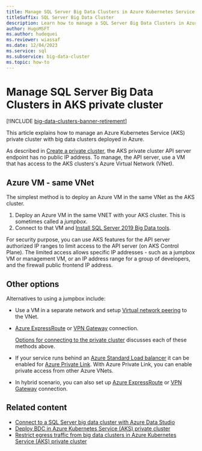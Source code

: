 ```yaml
---
title: Manage SQL Server Big Data Clusters in Azure Kubernetes Service (AKS) private cluster
titleSuffix: SQL Server Big Data Cluster
description: Learn how to manage a SQL Server Big Data Clusters in Azure Kubernetes Service (AKS) private cluster.
author: HugoMSFT
ms.author: hudequei
ms.reviewer: wiassaf
ms.date: 12/04/2023
ms.service: sql
ms.subservice: big-data-cluster
ms.topic: how-to
---
```


# Manage SQL Server Big Data Clusters in AKS private cluster

[!INCLUDE [big-data-clusters-banner-retirement](../includes/bdc-banner-retirement.md)]

This article explains how to manage an Azure Kubernetes Service (AKS) private cluster with big data clusters deployed in Azure.

As described in [Create a private cluster](/azure/aks/private-clusters/), the AKS private cluster API server endpoint has no public IP address. To manage, the API server, use a VM that has access to the AKS clusters's Azure Virtual Network (VNet).

## Azure VM - same VNet

The simplest method is to deploy an Azure VM in the same VNet as the AKS cluster.

1. Deploy an Azure VM in the same VNET with your AKS cluster. This is sometimes called a *jumpbox*.
1. Connect to that VM and [Install SQL Server 2019 Big Data tools](deployment-guidance.md#install-sql-server-2019-big-data-tools).

For security purpose, you can use AKS features for the API server authorized IP ranges to limit access to the API server (on AKS Control Plane). The limited access allows specific IP addresses - such as a jumpbox VM or management VM, or an IP address range for a group of developers, and the firewall public frontend IP address.

## Other options

Alternatives to using a jumpbox include:

- Use a VM in a separate network and setup [Virtual network peering](/azure/virtual-network/virtual-network-peering-overview) to the VNet.

- [Azure ExpressRoute](/azure/expressroute/expressroute-introduction) or [VPN Gateway](/azure/vpn-gateway/vpn-gateway-about-vpngateways) connection.

   [Options for connecting to the private cluster](/azure/aks/private-clusters#options-for-connecting-to-the-private-cluster) discusses each of these methods above.

- If your service runs behind an [Azure Standard Load balancer](/azure/aks/load-balancer-standard) it can be enabled for [Azure Private Link](/azure/private-link/private-link-service-overview#limitations). With Azure Private Link, you can enable private access from other Azure VNets.

- In hybrid scenario, you can also set up [Azure ExpressRoute](/azure/expressroute/expressroute-introduction) or [VPN Gateway](/azure/vpn-gateway/vpn-gateway-about-vpngateways) connection.

## Related content

- [Connect to a SQL Server big data cluster with Azure Data Studio](connect-to-big-data-cluster.md)
- [Deploy BDC in Azure Kubernetes Service (AKS) private cluster](private-deploy.md)
- [Restrict egress traffic from big data clusters in Azure Kubernetes Service (AKS) private cluster](private-restrict-egress-traffic.md)
